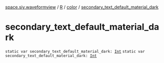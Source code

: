 [space.siy.waveformview](../../index.md) / [R](../index.md) / [color](index.md) / [secondary_text_default_material_dark](./secondary_text_default_material_dark.md)

# secondary_text_default_material_dark

`static var secondary_text_default_material_dark: `[`Int`](https://kotlinlang.org/api/latest/jvm/stdlib/kotlin/-int/index.html)
`static var secondary_text_default_material_dark: `[`Int`](https://kotlinlang.org/api/latest/jvm/stdlib/kotlin/-int/index.html)